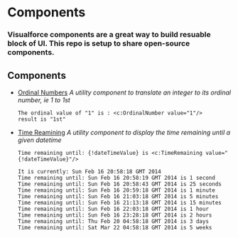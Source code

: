 # Components

### Visualforce components are a great way to build resuable block of UI. This repo is setup to share open-source components. 

## Components
  * [Ordinal Numbers](https://github.com/ApexComponents/Components/tree/master/OrdinalNumbers)
    *A utility component to translate an integer to its ordinal number, ie 1 to 1st*
     
     	The ordinal value of "1" is : <c:OrdinalNumber value="1"/>
     	result is "1st"

  * [Time Reamining](https://github.com/ApexComponents/Components/tree/master/TimeRemaining)
    *A utility component to display the time remaining until a given datetime*
     	
     	Time remaining until: {!dateTimeValue} is <c:TimeRemaining value="{!dateTimeValue}"/>
     	
     	It is currently: Sun Feb 16 20:58:18 GMT 2014
     	Time remaining until: Sun Feb 16 20:58:19 GMT 2014 is 1 second
        Time remaining until: Sun Feb 16 20:58:43 GMT 2014 is 25 seconds
        Time remaining until: Sun Feb 16 20:59:18 GMT 2014 is 1 minute
        Time remaining until: Sun Feb 16 21:03:18 GMT 2014 is 5 minutes
        Time remaining until: Sun Feb 16 21:13:18 GMT 2014 is 15 minutes
        Time remaining until: Sun Feb 16 22:03:18 GMT 2014 is 1 hour
        Time remaining until: Sun Feb 16 23:28:18 GMT 2014 is 2 hours
        Time remaining until: Thu Feb 20 04:58:18 GMT 2014 is 3 days
        Time remaining until: Sat Mar 22 04:58:18 GMT 2014 is 5 weeks
